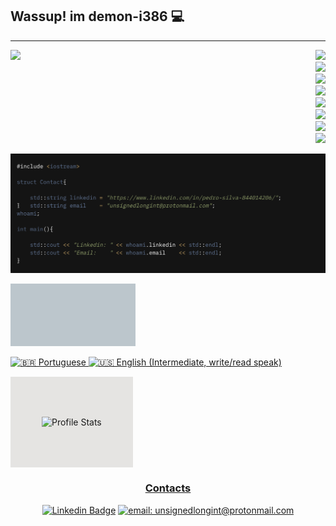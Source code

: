 ## Wassup! im demon-i386 :computer:
------------

   <a href="https://gifs.alphacoders.com/gifs/view/2582"><img align="left" src="https://giffiles.alphacoders.com/258/2582.gif" style="position: absolute"></a>
 <div align="right">
        <ul style="list-style-type: none;">
                <li><img src="https://img.shields.io/badge/Python-14354C?style=for-the-badge&logo=python&logoColor=white"></li>
                <li><img src="https://img.shields.io/badge/C-00599C?style=for-the-badge&logo=c&logoColor=white"></li>
                <li><img src="https://img.shields.io/badge/C%2B%2B-00599C?style=for-the-badge&logo=c%2B%2B&logoColor=white"></li>
                <li><img src="https://img.shields.io/badge/Shell_Script-121011?style=for-the-badge&logo=gnu-bash&logoColor=white"></li>
                <li><img src="https://img.shields.io/badge/PHP-121011?style=for-the-badge&logo=php&logoColor=white&color=blue"></li>
                <li><img src="https://img.shields.io/badge/MYSQL-121011?style=for-the-badge&logo=mysql&logoColor=white&color=red"></li>
                <li><img src="https://img.shields.io/badge/Linux-FCC624?&style=for-the-badge&logo=linux&logoColor=000"></li>
                <li><a href="https://app.hackthebox.eu/profile/412490"><img src="https://img.shields.io/badge/-eclipsezero-9fef00?style=for-the-badge&logo=Hack-The-Box&logoColor=white&link=https://app.hackthebox.eu/profile/412490"></li>
       </ul>
 </div>



![Image](./whoami.png)
<div style="padding: 50px; background-color: #BCC6CC; width: 100px; display: inline-block;">
</div>

![:brazil: Portuguese ](https://img.shields.io/badge/Portugu%C3%AAs-4CAF72?&label=Materno&labelColor=222&style=for-the-badge&logo=pt-br&logoColor=000) ![:us: English (Intermediate, write/read speak)](https://img.shields.io/badge/English-4C51AF?&label=Intermediate%2C%20read/write&labelColor=222&style=for-the-badge&logo=pt-br&logoColor=000)

<div style="padding: 50px; background-color: #E5E4E2; display: inline-block;">  
    
![Profile Stats](https://github-readme-stats.vercel.app/api?username=demon-i386&hide_border=true&show_icons=true&title_color=ddd&icon_color=ddd&text_color=fff&bg_color=222)

</div>


<div align="center">
    <h3>Contacts</h3>
    
[![Linkedin Badge](https://img.shields.io/badge/-Pedro%20S-0077b5?style=for-the-badge&logo=Linkedin&logoColor=white&link=https://www.linkedin.com/in/pedro-s-844014206/)](https://www.linkedin.com/in/pedro-silva-844014206/) [![email: unsignedlongint@protonmail.com](https://img.shields.io/badge/email-8B89CC?&style=for-the-badge&logo=protonmail&logoColor=FFF)](mailto:unsignedlongint@protonmail.com)

</div>

